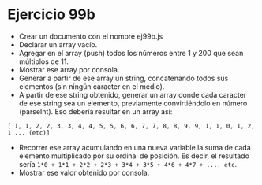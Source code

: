 # Ejercicio 99b

* Crear un documento con el nombre ej99b.js
* Declarar un array vacío.
* Agregar en el array (push) todos los números entre 1 y 200 que sean múltiplos de 11.
* Mostrar ese array por consola.
* Generar a partir de ese array un string, concatenando todos sus elementos (sin ningún caracter en el medio).
* A partir de ese string obtenido, generar un array donde cada caracter de ese string sea un elemento, previamente convirtiéndolo en número (parseInt). Eso debería resultar en un array así:
```
[ 1, 1, 2, 2, 3, 3, 4, 4, 5, 5, 6, 6, 7, 7, 8, 8, 9, 9, 1, 1, 0, 1, 2, 1 ... (etc)]
```
* Recorrer ese array acumulando en una nueva variable la suma de cada elemento multiplicado por su ordinal de posición. Es decir, el resultado sería ```1*0 + 1*1 + 2*2 + 2*3 + 3*4 + 3*5 + 4*6 + 4*7 + .... etc```.
* Mostrar ese valor obtenido por consola.
